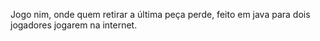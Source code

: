 Jogo nim, onde quem retirar a última peça perde, feito em java para dois jogadores jogarem na internet.